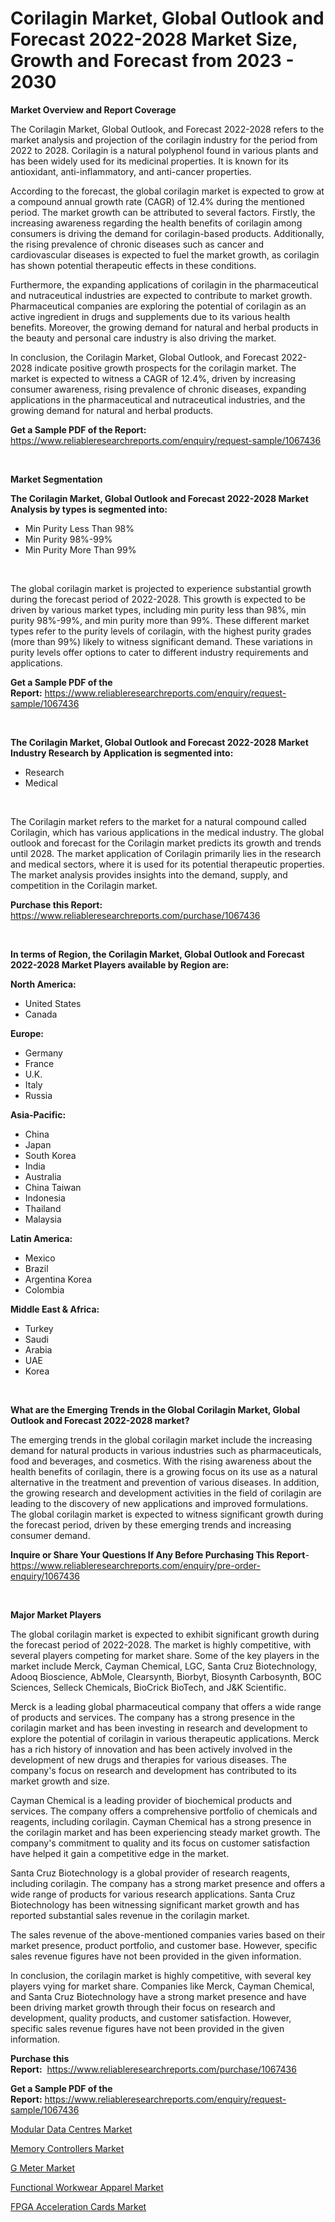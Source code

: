 <p><h1>Corilagin Market, Global Outlook and Forecast 2022-2028 Market Size, Growth and Forecast from 2023 - 2030</h1></p><p><strong>Market Overview and Report Coverage</strong></p>
<p><p>The Corilagin Market, Global Outlook, and Forecast 2022-2028 refers to the market analysis and projection of the corilagin industry for the period from 2022 to 2028. Corilagin is a natural polyphenol found in various plants and has been widely used for its medicinal properties. It is known for its antioxidant, anti-inflammatory, and anti-cancer properties.</p><p>According to the forecast, the global corilagin market is expected to grow at a compound annual growth rate (CAGR) of 12.4% during the mentioned period. The market growth can be attributed to several factors. Firstly, the increasing awareness regarding the health benefits of corilagin among consumers is driving the demand for corilagin-based products. Additionally, the rising prevalence of chronic diseases such as cancer and cardiovascular diseases is expected to fuel the market growth, as corilagin has shown potential therapeutic effects in these conditions.</p><p>Furthermore, the expanding applications of corilagin in the pharmaceutical and nutraceutical industries are expected to contribute to market growth. Pharmaceutical companies are exploring the potential of corilagin as an active ingredient in drugs and supplements due to its various health benefits. Moreover, the growing demand for natural and herbal products in the beauty and personal care industry is also driving the market.</p><p>In conclusion, the Corilagin Market, Global Outlook, and Forecast 2022-2028 indicate positive growth prospects for the corilagin market. The market is expected to witness a CAGR of 12.4%, driven by increasing consumer awareness, rising prevalence of chronic diseases, expanding applications in the pharmaceutical and nutraceutical industries, and the growing demand for natural and herbal products.</p></p>
<p><strong>Get a Sample PDF of the Report:</strong> <a href="https://www.reliableresearchreports.com/enquiry/request-sample/1067436">https://www.reliableresearchreports.com/enquiry/request-sample/1067436</a></p>
<p>&nbsp;</p>
<p><strong>Market Segmentation</strong></p>
<p><strong>The Corilagin Market, Global Outlook and Forecast 2022-2028 Market Analysis by types is segmented into:</strong></p>
<p><ul><li>Min Purity Less Than 98%</li><li>Min Purity 98%-99%</li><li>Min Purity More Than 99%</li></ul></p>
<p>&nbsp;</p>
<p><p>The global corilagin market is projected to experience substantial growth during the forecast period of 2022-2028. This growth is expected to be driven by various market types, including min purity less than 98%, min purity 98%-99%, and min purity more than 99%. These different market types refer to the purity levels of corilagin, with the highest purity grades (more than 99%) likely to witness significant demand. These variations in purity levels offer options to cater to different industry requirements and applications.</p></p>
<p><strong>Get a Sample PDF of the Report:</strong>&nbsp;<a href="https://www.reliableresearchreports.com/enquiry/request-sample/1067436">https://www.reliableresearchreports.com/enquiry/request-sample/1067436</a></p>
<p>&nbsp;</p>
<p><strong>The Corilagin Market, Global Outlook and Forecast 2022-2028 Market Industry Research by Application is segmented into:</strong></p>
<p><ul><li>Research</li><li>Medical</li></ul></p>
<p>&nbsp;</p>
<p><p>The Corilagin market refers to the market for a natural compound called Corilagin, which has various applications in the medical industry. The global outlook and forecast for the Corilagin market predicts its growth and trends until 2028. The market application of Corilagin primarily lies in the research and medical sectors, where it is used for its potential therapeutic properties. The market analysis provides insights into the demand, supply, and competition in the Corilagin market.</p></p>
<p><strong>Purchase this Report:</strong>&nbsp; <a href="https://www.reliableresearchreports.com/purchase/1067436">https://www.reliableresearchreports.com/purchase/1067436</a></p>
<p>&nbsp;</p>
<p><strong>In terms of Region, the Corilagin Market, Global Outlook and Forecast 2022-2028 Market Players available by Region are:</strong></p>
<p>
    <p> <strong> North America: </strong>
        <ul>
            <li>United States</li>
            <li>Canada</li>
        </ul>
        </p> 
    <p> <strong> Europe: </strong>
        <ul>
            <li>Germany</li>
            <li>France</li>
            <li>U.K.</li>
            <li>Italy</li>
            <li>Russia</li>
        </ul>
        </p> 
    <p> <strong> Asia-Pacific: </strong>
        <ul>
            <li>China</li>
            <li>Japan</li>
            <li>South Korea</li>
            <li>India</li>
            <li>Australia</li>
            <li>China Taiwan</li>
            <li>Indonesia</li>
            <li>Thailand</li>
            <li>Malaysia</li>
        </ul>
        </p> 
    <p> <strong> Latin America: </strong>
        <ul>
            <li>Mexico</li>
            <li>Brazil</li>
            <li>Argentina Korea</li>
            <li>Colombia</li>
        </ul>
        </p> 
    <p> <strong> Middle East & Africa: </strong>
        <ul>
            <li>Turkey</li>
            <li>Saudi</li>
            <li>Arabia</li>
            <li>UAE</li>
            <li>Korea</li>
        </ul>
    </p>
    </p>
<p>&nbsp;</p>
<p><strong>What are the Emerging Trends in the Global Corilagin Market, Global Outlook and Forecast 2022-2028 market?</strong></p>
<p><p>The emerging trends in the global corilagin market include the increasing demand for natural products in various industries such as pharmaceuticals, food and beverages, and cosmetics. With the rising awareness about the health benefits of corilagin, there is a growing focus on its use as a natural alternative in the treatment and prevention of various diseases. In addition, the growing research and development activities in the field of corilagin are leading to the discovery of new applications and improved formulations. The global corilagin market is expected to witness significant growth during the forecast period, driven by these emerging trends and increasing consumer demand.</p></p>
<p><strong>Inquire or Share Your Questions If Any Before Purchasing This Report</strong>- <a href="https://www.reliableresearchreports.com/enquiry/pre-order-enquiry/1067436">https://www.reliableresearchreports.com/enquiry/pre-order-enquiry/1067436</a></p>
<p>&nbsp;</p>
<p><strong>Major Market Players</strong></p>
<p><p>The global corilagin market is expected to exhibit significant growth during the forecast period of 2022-2028. The market is highly competitive, with several players competing for market share. Some of the key players in the market include Merck, Cayman Chemical, LGC, Santa Cruz Biotechnology, Adooq Bioscience, AbMole, Clearsynth, Biorbyt, Biosynth Carbosynth, BOC Sciences, Selleck Chemicals, BioCrick BioTech, and J&K Scientific.</p><p>Merck is a leading global pharmaceutical company that offers a wide range of products and services. The company has a strong presence in the corilagin market and has been investing in research and development to explore the potential of corilagin in various therapeutic applications. Merck has a rich history of innovation and has been actively involved in the development of new drugs and therapies for various diseases. The company's focus on research and development has contributed to its market growth and size.</p><p>Cayman Chemical is a leading provider of biochemical products and services. The company offers a comprehensive portfolio of chemicals and reagents, including corilagin. Cayman Chemical has a strong presence in the corilagin market and has been experiencing steady market growth. The company's commitment to quality and its focus on customer satisfaction have helped it gain a competitive edge in the market.</p><p>Santa Cruz Biotechnology is a global provider of research reagents, including corilagin. The company has a strong market presence and offers a wide range of products for various research applications. Santa Cruz Biotechnology has been witnessing significant market growth and has reported substantial sales revenue in the corilagin market.</p><p>The sales revenue of the above-mentioned companies varies based on their market presence, product portfolio, and customer base. However, specific sales revenue figures have not been provided in the given information.</p><p>In conclusion, the corilagin market is highly competitive, with several key players vying for market share. Companies like Merck, Cayman Chemical, and Santa Cruz Biotechnology have a strong market presence and have been driving market growth through their focus on research and development, quality products, and customer satisfaction. However, specific sales revenue figures have not been provided in the given information.</p></p>
<p><strong>Purchase this Report:</strong>&nbsp;&nbsp;<a href="https://www.reliableresearchreports.com/purchase/1067436">https://www.reliableresearchreports.com/purchase/1067436</a></p>
<p></p>
<p><strong>Get a Sample PDF of the Report:</strong>&nbsp;<a href="https://www.reliableresearchreports.com/enquiry/request-sample/1067436">https://www.reliableresearchreports.com/enquiry/request-sample/1067436</a></p>
<p><p><a href="https://www.linkedin.com/pulse/decoding-modular-data-centres-market-deep-dive-latest-trends-ymcwe/">Modular Data Centres Market</a></p><p><a href="https://www.reportprime.com/memory-controllers-r5551">Memory Controllers Market</a></p><p><a href="https://www.linkedin.com/pulse/g-meter-market-size-share-global-analysis-report-2023--qvpke/">G Meter Market</a></p><p><a href="https://medium.com/@abdulkazi7580/functional-workwear-apparel-market-size-growth-forecast-2023-2030-0507ed27f9c7">Functional Workwear Apparel Market</a></p><p><a href="https://www.reportprime.com/fpga-acceleration-cards-r5547">FPGA Acceleration Cards Market</a></p></p>